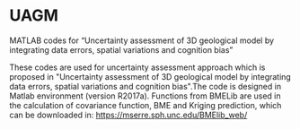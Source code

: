 # UAGM
MATLAB codes for “Uncertainty assessment of 3D geological model by integrating data errors, spatial variations and cognition bias”

These codes are used for uncertainty assessment approach which is proposed in "Uncertainty assessment of 3D geological model by integrating data errors, spatial variations and cognition bias".The code is designed in Matlab environment (version R2017a). Functions from BMELib are used in the calculation of covariance function, BME and Kriging prediction, which can be downloaded in: https://mserre.sph.unc.edu/BMElib_web/
